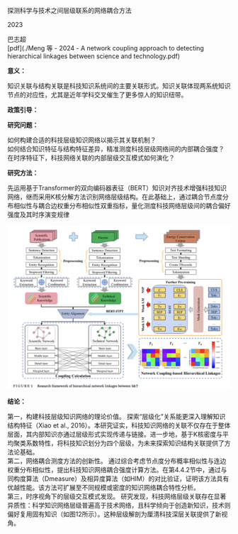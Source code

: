探测科学与技术之间层级联系的网络耦合方法

2023

巴志超  
[pdf](./Meng 等 - 2024 - A network coupling approach to detecting hierarchical linkages between science and technology.pdf)  


**意义：**  



知识关联与结构关联是科技知识系统间的主要关联形式。知识关联体现两系统知识节点的对应性，尤其是近年学科交叉催生了更多惊人的知识纽带。

**政策引导：**  

**研究问题：** 

如何构建合适的科技层级知识网络以揭示其关联机制？  
如何结合知识特征与结构特征差异，精准测度科技层级网络间的内部耦合强度？  
在时序特征下，科技网络关联的内部层级交互模式如何演化？  

**研究方法：**

先运用基于Transformer的双向编码器表征（BERT）知识对齐技术增强科技知识网络，继而采用K核分解方法识别网络层级结构。在此基础上，通过耦合节点度分布相似性与耦合边权重分布相似性双重指标，量化测度科技网络层级间的耦合偏好强度及其时序演变规律

![科技层级耦合.png](%E7%A7%91%E6%8A%80%E5%B1%82%E7%BA%A7%E8%80%A6%E5%90%88.png)

**结论：** 

第一，构建科技层级知识网络的理论价值。 探索“层级化”关系能更深入理解知识结构特征（Xiao et al., 2016）。本研究证实，科技知识网络的关联不仅存在于整体层面，其内部知识亦通过层级形式实现传递与链接。进一步地，基于K核密度与平均聚类系数特性，将科技知识划分为四个层级，为未来探索知识结构关联提供了方法论基础。  
第二，网络耦合测度方法的创新性。 通过综合考虑节点度分布概率相似性与连边权重分布相似性，提出科技知识网络耦合强度计算方法。在第4.4.2节中，通过与同构度算法（Dmeasure）及相异度算法（如HIM）的对比验证，证明该方法具有优越性能。该方法可扩展至不同规模或密度的知识网络耦合特性分析。  
第三，时序视角下的层级交互模式发现。 研究发现，科技网络层级关联存在显著异质性：科学知识网络层级普遍高于技术网络，且科学倾向于创造新知识，技术则偏好复用固有知识（如图12所示）。这种层级解剖为厘清科技深层关联提供了新视角。